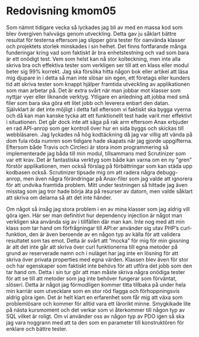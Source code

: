 ---
---
Redovisning kmom05
=========================

Som nämnt tidigare vecka så lyckades jag bli av med en massa kod som blev övergiven halvvägs genom utveckling. Detta gav ju såklart bättre resultat för testerna eftersom jag slipper göra tester för oanvända klasser och projektets storlek minskades i sin helhet. Det finns fortfarande många funderingar kring vad som faktiskt är bra enhetstestning och vad som bara är ett onödigt test. Vem som helst kan nå stor kolteckning, men inte alla skriva bra och effektiva tester som verkligen ser till att en klass eller modul beter sig 99% korrekt. Jag ska försöka hitta någon bok eller artikel att läsa mig djupare in i detta så man inte slösar sin egen, ett företags eller kunders tid att skriva tester som knappt hjälper framtida utveckling av applikationen som man arbetar på. Det är extra svårt när man jobbar mot klasser som nyttjar vyer eller liknande verktyg. Ytligare en anledning att jobba med små filer som bara ska göra ett litet jobb och leverera enbart den datan. Självklart är det inte möjligt i detta fall eftersom vi faktiskt ska bygga vyerna och då kan man kanske tycka att ett funktionellt test hade varit mer effektivt i situationen. Det går dock inte att säga på rak arm eftersom Anax erbjuder en rad API-anrop som ger kontroll över hur en sida byggs och skickas till webbläsaren. Jag lyckades nå hög kodtäckning då jag var villig att vända på dom fula röda numren som tidigare hade skapats när jag gjorde uppgifterna. Eftersom både Travis och Circleci är stora inom programmering så implementerade jag båda till min modul, tillsammans med Scrutinizer som var ett krav. Det är fantastiska verktyg som både kan varna om en ny "gren” förstör applikationen, men också förslag på förbättringar som kan städa upp kodbasen också. Scrutinizer tipsade mig om att radera några debugg-anrop, men även några förändringar på Anax-filer som jag valde att ignorera för att undvika framtida problem. Mitt under testningen så hittade jag även misstag som jag tror hade börja äta på resurser av datorn, men valde såklart att skriva om delarna så att det inte händer. 

Om något så insåg jag stora problem i en av mina klasser som jag aldrig vill göra igen. Här ser man definitivt hur dependency injection är något man verkligen ska använda sig av i tillfällen där man kan. Inte nog med att min klass som tar hand om förfrågningar till API:er använder sig utav PHP’s curl-funktion, den är även beroende av en någon typ av källa för att validera resultatet som tas emot. Detta är svårt att “mocka” för mig för min gissning är att det inte går att skriva över curl funktionerna till egna metoder på grund av reserverade namn och i nuläget har jag inte en lösning för att skriva över privata properties med egna värden. Klassen blev även för stor och har egenskaper som faktiskt inte behövs för att utföra det jobb som den tar hand om. Detta i sin tur gör att man måste skriva några onödiga tester för att se till att metoder som jag inte behöver fungerar som förväntat, slöseri. Detta är något jag förmodligen kommer titta tillbaka på under hela min karriär som utvecklare som en stor röd flagga och förhoppningsvis aldrig göra igen. Det är helt klart en erfarenhet som får mig att växa som problemlösare och kommer för alltid vara ett lärorikt minne. Smygkikade lite på nästa kursmoment och det verkar som vi återkommer till någon typ av SQL vilket är roligt. Om vi använder oss av någon typ av PDO igen så ska jag vara noggrann med att ta den som en parameter till konstruktören för enklare och bättre tester. 
